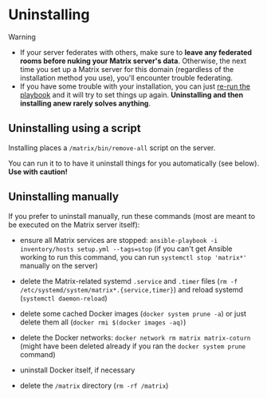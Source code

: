 # Uninstalling

> [!WARNING]
> - If your server federates with others, make sure to **leave any federated rooms before nuking your Matrix server's data**. Otherwise, the next time you set up a Matrix server for this domain (regardless of the installation method you use), you'll encounter trouble federating.
> - If you have some trouble with your installation, you can just [re-run the playbook](installing.md) and it will try to set things up again. **Uninstalling and then installing anew rarely solves anything**.

## Uninstalling using a script

Installing places a `/matrix/bin/remove-all` script on the server.

You can run it to to have it uninstall things for you automatically (see below). **Use with caution!**

## Uninstalling manually

If you prefer to uninstall manually, run these commands (most are meant to be executed on the Matrix server itself):

- ensure all Matrix services are stopped: `ansible-playbook -i inventory/hosts setup.yml --tags=stop` (if you can't get Ansible working to run this command, you can run `systemctl stop 'matrix*'` manually on the server)

- delete the Matrix-related systemd `.service` and `.timer` files (`rm -f /etc/systemd/system/matrix*.{service,timer}`) and reload systemd (`systemctl daemon-reload`)

- delete some cached Docker images (`docker system prune -a`) or just delete them all (`docker rmi $(docker images -aq)`)

- delete the Docker networks: `docker network rm matrix matrix-coturn` (might have been deleted already if you ran the `docker system prune` command)

- uninstall Docker itself, if necessary

- delete the `/matrix` directory (`rm -rf /matrix`)
